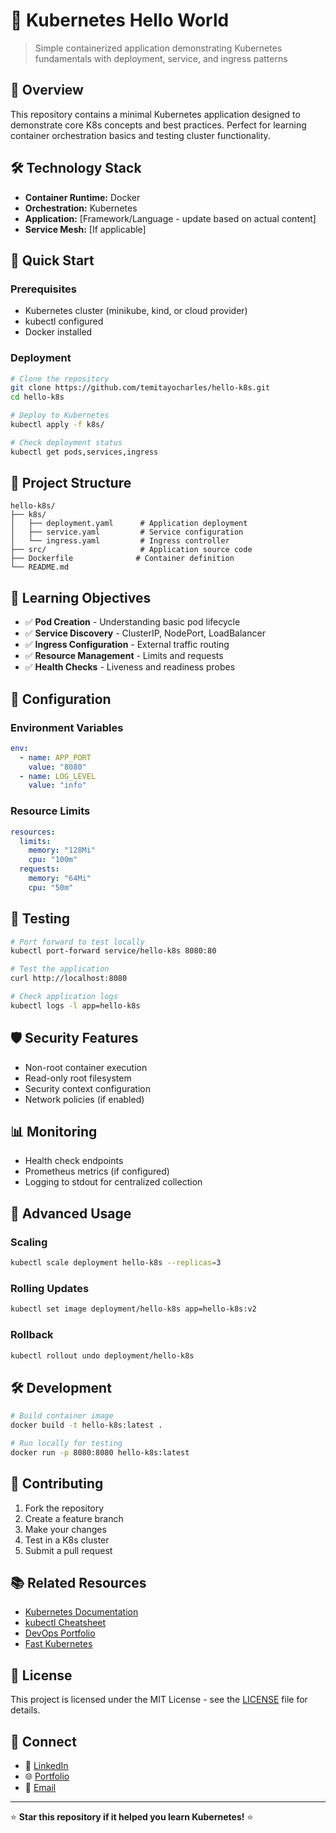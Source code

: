 # 🚀 Kubernetes Hello World

> Simple containerized application demonstrating Kubernetes fundamentals with deployment, service, and ingress patterns

## 🎯 Overview

This repository contains a minimal Kubernetes application designed to demonstrate core K8s concepts and best practices. Perfect for learning container orchestration basics and testing cluster functionality.

## 🛠️ Technology Stack

- **Container Runtime:** Docker
- **Orchestration:** Kubernetes
- **Application:** [Framework/Language - update based on actual content]
- **Service Mesh:** [If applicable]

## 🚀 Quick Start

### Prerequisites
- Kubernetes cluster (minikube, kind, or cloud provider)
- kubectl configured
- Docker installed

### Deployment

```bash
# Clone the repository
git clone https://github.com/temitayocharles/hello-k8s.git
cd hello-k8s

# Deploy to Kubernetes
kubectl apply -f k8s/

# Check deployment status
kubectl get pods,services,ingress
```

## 📁 Project Structure

```
hello-k8s/
├── k8s/
│   ├── deployment.yaml      # Application deployment
│   ├── service.yaml         # Service configuration
│   └── ingress.yaml         # Ingress controller
├── src/                     # Application source code
├── Dockerfile              # Container definition
└── README.md
```

## 🎯 Learning Objectives

- ✅ **Pod Creation** - Understanding basic pod lifecycle
- ✅ **Service Discovery** - ClusterIP, NodePort, LoadBalancer
- ✅ **Ingress Configuration** - External traffic routing
- ✅ **Resource Management** - Limits and requests
- ✅ **Health Checks** - Liveness and readiness probes

## 🔧 Configuration

### Environment Variables
```yaml
env:
  - name: APP_PORT
    value: "8080"
  - name: LOG_LEVEL
    value: "info"
```

### Resource Limits
```yaml
resources:
  limits:
    memory: "128Mi"
    cpu: "100m"
  requests:
    memory: "64Mi"
    cpu: "50m"
```

## 🧪 Testing

```bash
# Port forward to test locally
kubectl port-forward service/hello-k8s 8080:80

# Test the application
curl http://localhost:8080

# Check application logs
kubectl logs -l app=hello-k8s
```

## 🛡️ Security Features

- Non-root container execution
- Read-only root filesystem
- Security context configuration
- Network policies (if enabled)

## 📊 Monitoring

- Health check endpoints
- Prometheus metrics (if configured)
- Logging to stdout for centralized collection

## 🚀 Advanced Usage

### Scaling
```bash
kubectl scale deployment hello-k8s --replicas=3
```

### Rolling Updates
```bash
kubectl set image deployment/hello-k8s app=hello-k8s:v2
```

### Rollback
```bash
kubectl rollout undo deployment/hello-k8s
```

## 🛠️ Development

```bash
# Build container image
docker build -t hello-k8s:latest .

# Run locally for testing
docker run -p 8080:8080 hello-k8s:latest
```

## 📝 Contributing

1. Fork the repository
2. Create a feature branch
3. Make your changes
4. Test in a K8s cluster
5. Submit a pull request

## 📚 Related Resources

- [Kubernetes Documentation](https://kubernetes.io/docs/)
- [kubectl Cheatsheet](https://kubernetes.io/docs/reference/kubectl/cheatsheet/)
- [DevOps Portfolio](https://github.com/temitayocharles/devops-portfolio)
- [Fast Kubernetes](https://github.com/temitayocharles/Fast-Kubernetes)

## 📄 License

This project is licensed under the MIT License - see the [LICENSE](LICENSE) file for details.

## 🤝 Connect

- 💼 [LinkedIn](https://linkedin.com/in/temitayocharles)
- 🌐 [Portfolio](https://temitayocharles.github.io)
- 📧 [Email](mailto:temitayocharles@example.com)

---

⭐ **Star this repository if it helped you learn Kubernetes!** ⭐
